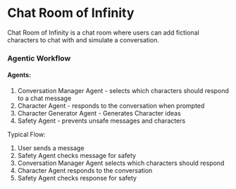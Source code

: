 # Chat Room of Infinity
Chat Room of Infinity is a chat room where users can add fictional characters to chat with and simulate a conversation.





### Agentic Workflow

#### Agents:

1. Conversation Manager Agent - selects which characters should respond to a chat message
2. Character Agent - responds to the conversation when prompted
3. Character Generator Agent - Generates Character ideas 
4. Safety Agent - prevents unsafe messages and characters

Typical Flow:


1. User sends a message
2. Safety Agent checks message for safety
3. Conversation Manager Agent selects which characters should respond
4. Character Agent responds to the conversation
5. Safety Agent checks response for safety

